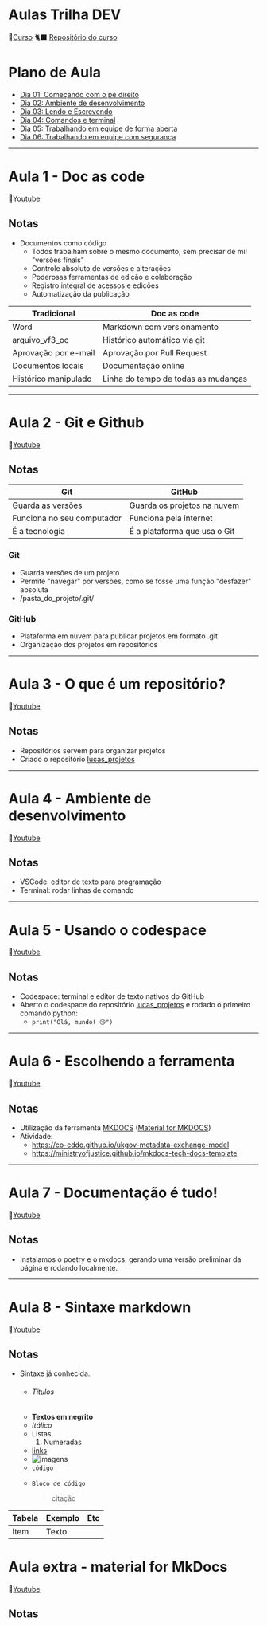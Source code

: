 # Aulas Trilha DEV

🔗[Curso](https://trilhadev.planejamento.mg.gov.br)
🐈‍⬛ [Repositório do curso](https://github.com/splor-mg/trilha-dev)

# Plano de Aula
- [Dia 01: Começando com o pé direito](https://trilhadev.planejamento.mg.gov.br/aulas/dia_01/dia_01/)
- [Dia 02: Ambiente de desenvolvimento](https://trilhadev.planejamento.mg.gov.br/aulas/dia_02/dia_02/)
- [Dia 03: Lendo e Escrevendo](https://trilhadev.planejamento.mg.gov.br/aulas/dia_03/dia_03/)
- [Dia 04: Comandos e terminal](https://trilhadev.planejamento.mg.gov.br/aulas/dia_04/dia_04/)
- [Dia 05: Trabalhando em equipe de forma aberta](https://trilhadev.planejamento.mg.gov.br/aulas/dia_05/dia_05/)
- [Dia 06: Trabalhando em equipe com segurança](https://trilhadev.planejamento.mg.gov.br/aulas/dia_06/dia_06/)

---

# Aula 1 - Doc as code
🔗[Youtube](https://www.youtube.com/watch?v=6eqhA2mSYUw&t=18s)
## Notas
- Documentos como código
	- Todos trabalham sobre o mesmo documento, sem precisar de mil "versões finais"
	- Controle absoluto de versões e alterações
	- Poderosas ferramentas de edição e colaboração
	- Registro integral de acessos e edições
	- Automatização da publicação

| Tradicional          | Doc as code                         |
| -------------------- | ----------------------------------- |
| Word                 | Markdown com versionamento          |
| arquivo_vf3_oc       | Histórico automático via git        |
| Aprovação por e-mail | Aprovação por Pull Request          |
| Documentos locais    | Documentação online                 |
| Histórico manipulado | Linha do tempo de todas as mudanças |

---

# Aula 2 - Git e Github
🔗[Youtube](https://www.youtube.com/watch?v=XUpwmoOENCE)

## Notas
| **Git**                    | **GitHub**                   |
| -------------------------- | ---------------------------- |
| Guarda as versões          | Guarda os projetos na nuvem  |
| Funciona no seu computador | Funciona pela internet       |
| É a tecnologia             | É a plataforma que usa o Git |
### Git
- Guarda versões de um projeto
- Permite "navegar" por versões, como se fosse uma função "desfazer" absoluta
- /pasta_do_projeto/.git/

### GitHub
- Plataforma em nuvem para publicar projetos em formato .git
- Organização dos projetos em repositórios

---
# Aula 3 - O que é um repositório?
🔗[Youtube](https://www.youtube.com/watch?v=p3cy-1Gw4kA)

## Notas
- Repositórios servem para organizar projetos
- Criado o repositório [lucas_projetos](https://github.com/lucasfainblat/lucas_projetos)

---
# Aula 4 - Ambiente de desenvolvimento
🔗[Youtube](https://www.youtube.com/watch?v=Vljlms92iJI)
## Notas
- VSCode: editor de texto para programação
- Terminal: rodar linhas de comando

---

# Aula 5 - Usando o codespace
🔗[Youtube](https://www.youtube.com/watch?v=rsQLVpAIUO8)
## Notas
- Codespace: terminal e editor de texto nativos do GitHub
- Aberto o codespace do repositório [lucas_projetos](https://github.com/lucasfainblat/lucas_projetos) e rodado o primeiro comando python:
	- `print("Olá, mundo! 😘")`

---

# Aula 6 - Escolhendo a ferramenta
🔗[Youtube](https://www.youtube.com/watch?v=dwaT7cVrS4o)

## Notas
- Utilização da ferramenta [MKDOCS](https://www.mkdocs.org/) ([Material for MKDOCS](https://squidfunk.github.io/mkdocs-material/))
- Atividade:
	- https://co-cddo.github.io/ukgov-metadata-exchange-model
	- https://ministryofjustice.github.io/mkdocs-tech-docs-template

---

# Aula 7 - Documentação é tudo!
🔗[Youtube](www.youtube.com/watch?v=28y9wegXVAs&embeds_referring_euri=https%3A%2F%2Ftrilhadev.planejamento.mg.gov.br%2F&source_ve_path=OTY3MTQ)

## Notas
- Instalamos o poetry e o mkdocs, gerando uma versão preliminar da página e rodando localmente.


---

# Aula 8 - Sintaxe markdown
🔗[Youtube](https://www.youtube.com/embed/SOXWdGwV8t4)

## Notas
- Sintaxe já conhecida.
	- ###### Títulos
	- **Textos em negrito**
	- *Itálico*
	- Listas
		1. Numeradas
	- [links](https://www.youtube.com/embed/SOXWdGwV8t4)
	- ![imagens](https://www.galodigital.com.br/w/images/thumb/e/eb/Escudo_do_Galo_1950.jpg/250px-Escudo_do_Galo_1950.jpg)
	- `código`
	- ```
	  Bloco de código
	  ```
	  > citação
	  
	  

| Tabela | Exemplo | Etc |
| ------ | ------- | --- |
| Item   | Texto   |     |

# Aula extra - material for MkDocs
🔗[Youtube](https://www.youtube.com/watch?v=k9InxkOOxwg&t=1s)

## Notas
